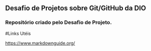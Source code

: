 ## Desafio de Projetos sobre Git/GitHub da DIO
### Repositório criado pelo Desafio de Projeto.

#Links Utéis

https://www.markdownguide.org/
